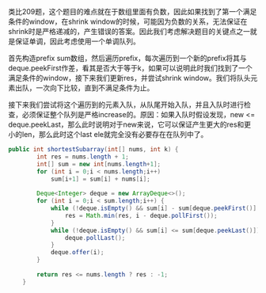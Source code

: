 类比209题，这个题目的难点就在于数组里面有负数，因此如果找到了第一个满足条件的window，在shrink window的时候，可能因为负数的关系，无法保证在shrink时是严格递减的，产生错误的答案。因此我们考虑解决题目的关键点之一就是保证单调，因此考虑使用一个单调队列。

首先构造prefix sum数组，然后遍历prefix，每次遍历到一个新的prefix将其与deque.peekFirst作差，看其是否大于等于k，如果可以说明此时我们找到了一个满足条件的window，接下来我们更新res，并尝试shrink window。我们将队头元素出队，一次向下比较，直到不满足条件为止。

接下来我们尝试将这个遍历到的元素入队，从队尾开始入队，并且入队时进行检查，必须保证整个队列是严格increase的。原因：如果入队时假设发现，new <= deque.peekLast，那么此时说明对于new来说，它可以保证产生更大的res和更小的len，那么此时这个last ele就完全没有必要存在在队列中了。

```java
public int shortestSubarray(int[] nums, int k) {
        int res = nums.length + 1;
        int[] sum = new int[nums.length+1];
        for (int i = 0;i < nums.length;i++)
            sum[i+1] = sum[i] + nums[i];
        
        Deque<Integer> deque = new ArrayDeque<>();
        for (int i = 0;i < sum.length;i++) {
            while (!deque.isEmpty() && sum[i] - sum[deque.peekFirst()] >= k) {
                res = Math.min(res, i - deque.pollFirst());
            }
            while (!deque.isEmpty() && sum[i] <= sum[deque.peekLast()]) {
                deque.pollLast();
            }
            deque.offer(i);
        }
        
        return res <= nums.length ? res : -1;
    }
```







